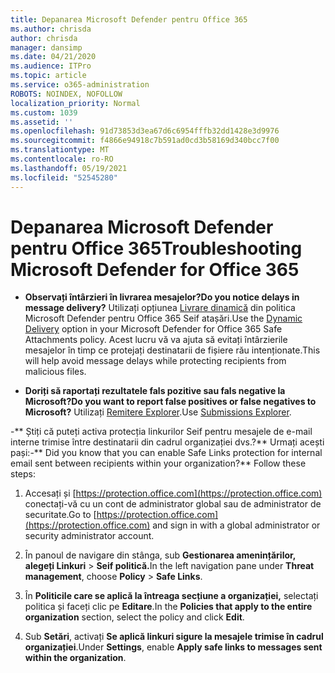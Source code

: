 ```yaml
---
title: Depanarea Microsoft Defender pentru Office 365
ms.author: chrisda
author: chrisda
manager: dansimp
ms.date: 04/21/2020
ms.audience: ITPro
ms.topic: article
ms.service: o365-administration
ROBOTS: NOINDEX, NOFOLLOW
localization_priority: Normal
ms.custom: 1039
ms.assetid: ''
ms.openlocfilehash: 91d73853d3ea67d6c6954fffb32dd1428e3d9976
ms.sourcegitcommit: f4866e94918c7b591ad0cd3b58169d340bcc7f00
ms.translationtype: MT
ms.contentlocale: ro-RO
ms.lasthandoff: 05/19/2021
ms.locfileid: "52545280"
---
```

# <a name="troubleshooting-microsoft-defender-for-office-365"></a><span data-ttu-id="f0274-102">Depanarea Microsoft Defender pentru Office 365</span><span class="sxs-lookup"><span data-stu-id="f0274-102">Troubleshooting Microsoft Defender for Office 365</span></span>

- <span data-ttu-id="f0274-103">**Observați întârzieri în livrarea mesajelor?**</span><span class="sxs-lookup"><span data-stu-id="f0274-103">**Do you notice delays in message delivery?**</span></span> <span data-ttu-id="f0274-104">Utilizați opțiunea [Livrare dinamică](/microsoft-365/security/office-365-security/dynamic-delivery-and-previewing) din politica Microsoft Defender pentru Office 365 Seif atașări.</span><span class="sxs-lookup"><span data-stu-id="f0274-104">Use the [Dynamic Delivery](/microsoft-365/security/office-365-security/dynamic-delivery-and-previewing) option in your Microsoft Defender for Office 365 Safe Attachments policy.</span></span> <span data-ttu-id="f0274-105">Acest lucru vă va ajuta să evitați întârzierile mesajelor în timp ce protejați destinatarii de fișiere rău intenționate.</span><span class="sxs-lookup"><span data-stu-id="f0274-105">This will help avoid message delays while protecting recipients from malicious files.</span></span>

- <span data-ttu-id="f0274-106">**Doriți să raportați rezultatele fals pozitive sau fals negative la Microsoft?**</span><span class="sxs-lookup"><span data-stu-id="f0274-106">**Do you want to report false positives or false negatives to Microsoft?**</span></span> <span data-ttu-id="f0274-107">Utilizați [Remitere Explorer](https://protection.office.com/reportsubmission).</span><span class="sxs-lookup"><span data-stu-id="f0274-107">Use [Submissions Explorer](https://protection.office.com/reportsubmission).</span></span>

<span data-ttu-id="f0274-108">-\*\* Știți că puteți activa protecția linkurilor Seif pentru mesajele de e-mail interne trimise între destinatarii din cadrul organizației dvs.?\*\* Urmați acești pași:</span><span class="sxs-lookup"><span data-stu-id="f0274-108">-\*\* Did you know that you can enable Safe Links protection for internal email sent between recipients within your organization?\*\* Follow these steps:</span></span>

  1. <span data-ttu-id="f0274-109">Accesați și [https://protection.office.com](https://protection.office.com) conectați-vă cu un cont de administrator global sau de administrator de securitate.</span><span class="sxs-lookup"><span data-stu-id="f0274-109">Go to [https://protection.office.com](https://protection.office.com) and sign in with a global administrator or security administrator account.</span></span>

  2. <span data-ttu-id="f0274-110">În panoul de navigare din stânga, sub **Gestionarea amenințărilor,** **alegeți Linkuri** \> **Seif politică.**</span><span class="sxs-lookup"><span data-stu-id="f0274-110">In the left navigation pane under **Threat management**, choose **Policy** \> **Safe Links**.</span></span>

  3. <span data-ttu-id="f0274-111">În **Politicile care se aplică la întreaga secțiune a organizației,** selectați politica și faceți clic pe **Editare**.</span><span class="sxs-lookup"><span data-stu-id="f0274-111">In the **Policies that apply to the entire organization** section, select the policy and click **Edit**.</span></span>

  4. <span data-ttu-id="f0274-112">Sub **Setări**, activați **Se aplică linkuri sigure la mesajele trimise în cadrul organizației**.</span><span class="sxs-lookup"><span data-stu-id="f0274-112">Under **Settings**, enable **Apply safe links to messages sent within the organization**.</span></span>
